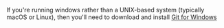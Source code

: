 If you're running windows rather than a UNIX-based system (typically macOS or Linux), then you'll need to download and install [Git for Windows](https://gitforwindows.org)
